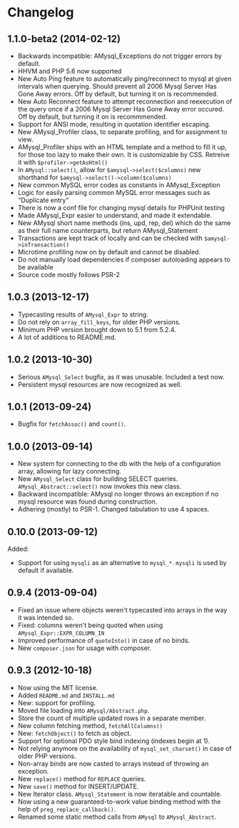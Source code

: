 Changelog
=========
1.1.0-beta2 (2014-02-12)
--
* Backwards incompatible: AMysql_Exceptions do not trigger errors by default.
* HHVM and PHP 5.6 now supported
* New Auto Ping feature to automatically ping/reconnect to mysql at given intervals when querying. Should prevent all 2006 Mysql Server Has Gone Away errors. Off by default, but turning it on is recommended.
* New Auto Reconnect feature to attempt reconnection and reexecution of the query once if a 2006 Mysql Server Has Gone Away error occured. Off by default, but turning it on is recommmended.
* Support for ANSI mode, resulting in quotation identifier escaping.
* New AMysql_Profiler class, to separate profiling, and for assignment to view.
* AMysql_Profiler ships with an HTML template and a method to fill it up, for those too lazy to make their own. It is customizable by CSS. Retreive it with `$profiler->getAsHtml()`
* In `AMysql::select()`, allow for `$amysql->select($columns)` new shorthand for `$amysql->select()->column($columns)`
* New common MySQL error codes as constants in AMysql_Exception
* Logic for easily parsing common MySQL error messages such as "Duplicate entry"
* There is now a conf file for changing mysql details for PHPUnit testing
* Made AMysql_Expr easier to understand, and made it extendable.
* New AMysql short name methods (ins, upd, rep, del) which do the same as their full name counterparts, but return AMysql_Statement
* Transactions are kept track of locally and can be checked with `$amysql->inTransaction()`
* Microtime profiling now on by default and cannot be disabled.
* Do not manually load dependencies if composer autoloading appears to be available
* Source code mostly follows PSR-2

1.0.3 (2013-12-17)
--
* Typecasting results of `AMysql_Expr` to string.
* Do not rely on `array_fill_keys`, for older PHP versions.
* Minimum PHP version brought down to 5.1 from 5.2.4.
* A lot of additions to README.md.

1.0.2 (2013-10-30)
--
* Serious `AMysql_Select` bugfix, as it was unusable. Included a test now.
* Persistent mysql resources are now recognized as well.

1.0.1 (2013-09-24)
--
* Bugfix for `fetchAssoc()` and `count()`.

1.0.0 (2013-09-14)
--
* New system for connecting to the db with the help of a configuration array, allowing for lazy connecting.
* New `AMysql_Select` class for building SELECT queries. `AMysql_Abstract::select()` now invokes this new class.
* Backward incompatible: AMysql no longer throws an exception if no mysql resource was found during construction.
* Adhering (mostly) to PSR-1. Changed tabulation to use 4 spaces.

0.10.0 (2013-09-12) 
--
Added: 
* Support for using `mysqli` as an alternative to `mysql_*`. `mysqli` is used by default if available.

0.9.4 (2013-09-04)
--
* Fixed an issue where objects weren't typecasted into arrays in the way it was intended so.
* Fixed: columns weren't being quoted when using `AMysql_Expr::EXPR_COLUMN_IN`
* Improved performance of `quoteInto()` in case of no binds.
* New `composer.json` for usage with composer.

0.9.3 (2012-10-18)
--
* Now using the MIT license.
* Added `README.md` and `INSTALL.md`
* New: support for profiling.
* Moved file loading into `AMysql/Abstract.php`.
* Store the count of multiple updated rows in a separate member.
* New column fetching method, `fetchAllColumns()`
* New: `fetchObject()` to fetch as object.
* Support for optional PDO style bind indexing (indexes begin at 1).
* Not relying anymore on the availability of `mysql_set_charset()` in case of older PHP versions.
* Non-array binds are now casted to arrays instead of throwing an exception.
* New `replace()` method for `REPLACE` queries.
* New `save()` method for INSERT/UPDATE.
* New Iterator class. `AMysql_Statement` is now iteratable and countable.
* Now using a new guaranteed-to-work value binding method with the help of `preg_replace_callback()`.
* Renamed some static method calls from `AMysql` to `AMysql_Abstract`.

